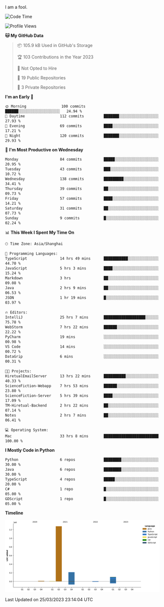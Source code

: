 I am a fool.

<!--START_SECTION:waka-->
![Code Time](http://img.shields.io/badge/Code%20Time-222%20hrs%2030%20mins-blue)

![Profile Views](http://img.shields.io/badge/Profile%20Views-1-blue)

**🐱 My GitHub Data** 

> 📦 105.9 kB Used in GitHub's Storage 
 > 
> 🏆 103 Contributions in the Year 2023
 > 
> 🚫 Not Opted to Hire
 > 
> 📜 19 Public Repositories 
 > 
> 🔑 3 Private Repositories 
 > 
**I'm an Early 🐤** 

```text
🌞 Morning                100 commits         ██████░░░░░░░░░░░░░░░░░░░   24.94 % 
🌆 Daytime                112 commits         ███████░░░░░░░░░░░░░░░░░░   27.93 % 
🌃 Evening                69 commits          ████░░░░░░░░░░░░░░░░░░░░░   17.21 % 
🌙 Night                  120 commits         ███████░░░░░░░░░░░░░░░░░░   29.93 % 
```
📅 **I'm Most Productive on Wednesday** 

```text
Monday                   84 commits          █████░░░░░░░░░░░░░░░░░░░░   20.95 % 
Tuesday                  43 commits          ███░░░░░░░░░░░░░░░░░░░░░░   10.72 % 
Wednesday                138 commits         █████████░░░░░░░░░░░░░░░░   34.41 % 
Thursday                 39 commits          ██░░░░░░░░░░░░░░░░░░░░░░░   09.73 % 
Friday                   57 commits          ████░░░░░░░░░░░░░░░░░░░░░   14.21 % 
Saturday                 31 commits          ██░░░░░░░░░░░░░░░░░░░░░░░   07.73 % 
Sunday                   9 commits           █░░░░░░░░░░░░░░░░░░░░░░░░   02.24 % 
```


📊 **This Week I Spent My Time On** 

```text
🕑︎ Time Zone: Asia/Shanghai

💬 Programming Languages: 
TypeScript               14 hrs 49 mins      ███████████░░░░░░░░░░░░░░   44.70 % 
JavaScript               5 hrs 3 mins        ████░░░░░░░░░░░░░░░░░░░░░   15.24 % 
Markdown                 3 hrs               ██░░░░░░░░░░░░░░░░░░░░░░░   09.08 % 
Java                     2 hrs 9 mins        ██░░░░░░░░░░░░░░░░░░░░░░░   06.53 % 
JSON                     1 hr 19 mins        █░░░░░░░░░░░░░░░░░░░░░░░░   03.97 % 

🔥 Editors: 
IntelliJ                 25 hrs 7 mins       ███████████████████░░░░░░   75.78 % 
WebStorm                 7 hrs 22 mins       ██████░░░░░░░░░░░░░░░░░░░   22.22 % 
PyCharm                  19 mins             ░░░░░░░░░░░░░░░░░░░░░░░░░   00.98 % 
VS Code                  14 mins             ░░░░░░░░░░░░░░░░░░░░░░░░░   00.72 % 
DataGrip                 6 mins              ░░░░░░░░░░░░░░░░░░░░░░░░░   00.31 % 

🐱‍💻 Projects: 
HiretualEmailServer      13 hrs 22 mins      ██████████░░░░░░░░░░░░░░░   40.33 % 
ScienceFiction-Webapp    7 hrs 53 mins       ██████░░░░░░░░░░░░░░░░░░░   23.80 % 
ScienceFiction-Server    5 hrs 39 mins       ████░░░░░░░░░░░░░░░░░░░░░   17.09 % 
TM-Hiretual-Backend      2 hrs 22 mins       ██░░░░░░░░░░░░░░░░░░░░░░░   07.14 % 
Notes                    2 hrs 7 mins        ██░░░░░░░░░░░░░░░░░░░░░░░   06.41 % 

💻 Operating System: 
Mac                      33 hrs 8 mins       █████████████████████████   100.00 % 
```

**I Mostly Code in Python** 

```text
Python                   6 repos             ████████░░░░░░░░░░░░░░░░░   30.00 % 
Java                     6 repos             ████████░░░░░░░░░░░░░░░░░   30.00 % 
TypeScript               4 repos             █████░░░░░░░░░░░░░░░░░░░░   20.00 % 
C#                       1 repo              █░░░░░░░░░░░░░░░░░░░░░░░░   05.00 % 
GDScript                 1 repo              █░░░░░░░░░░░░░░░░░░░░░░░░   05.00 % 
```



**Timeline**

![Lines of Code chart](https://raw.githubusercontent.com/VeejaLiu/VeejaLiu/master/assets/bar_graph.png)


 Last Updated on 25/03/2023 23:14:04 UTC
<!--END_SECTION:waka-->
